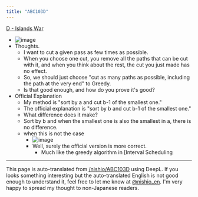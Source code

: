 ```yaml
---
title: "ABC103D"
---
```


[D - Islands War](https://atcoder.jp/contests/abc103/tasks/abc103_d)
- ![image](https://gyazo.com/ced583d7c3c39017177ebf73093c4243/thumb/1000)
- Thoughts.
    - I want to cut a given pass as few times as possible.
    - When you choose one cut, you remove all the paths that can be cut with it, and when you think about the rest, the cut you just made has no effect.
    - So, we should just choose "cut as many paths as possible, including the path at the very end" to Greedy.
    - Is that good enough, and how do you prove it's good?
- Official Explanation
    - My method is "sort by a and cut b-1 of the smallest one."
    - The official explanation is "sort by b and cut b-1 of the smallest one."
    - What difference does it make?
    - Sort by b and when the smallest one is also the smallest in a, there is no difference.
    - when this is not the case
        - ![image](https://gyazo.com/4d873eb41e26ef7bbe5e0664a2c03efa/thumb/1000)
        - Well, surely the official version is more correct.
            - Much like the greedy algorithm in [Interval Scheduling


---
This page is auto-translated from [/nishio/ABC103D](https://scrapbox.io/nishio/ABC103D) using DeepL. If you looks something interesting but the auto-translated English is not good enough to understand it, feel free to let me know at [@nishio_en](https://twitter.com/nishio_en). I'm very happy to spread my thought to non-Japanese readers.